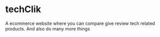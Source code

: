 # techClik
A ecommerce website where you can compare give review tech related products. And also do many more things
